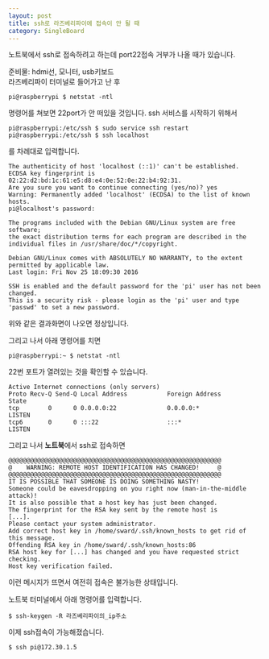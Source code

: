 ```yaml
---
layout: post
title: ssh로 라즈베리파이에 접속이 안 될 때
category: SingleBoard
---
```

노트북에서 ssh로 접속하려고 하는데 port22접속 거부가 나올 때가 있습니다.  

준비물: hdmi선, 모니터, usb키보드  
라즈베리파이 터미널로 들어가고 난 후  

```
pi@raspberrypi $ netstat -ntl
```
명령어를 쳐보면 22port가 안 떠있을 것입니다.
ssh 서비스를 시작하기 위해서

```
pi@raspberrypi:/etc/ssh $ sudo service ssh restart
pi@raspberrypi:/etc/ssh $ ssh localhost
```
를 차례대로 입력합니다.  
```
The authenticity of host 'localhost (::1)' can't be established.
ECDSA key fingerprint is 02:22:d2:bd:1c:61:e5:d8:e4:0e:52:0e:22:b4:92:31.
Are you sure you want to continue connecting (yes/no)? yes
Warning: Permanently added 'localhost' (ECDSA) to the list of known hosts.
pi@localhost's password:

The programs included with the Debian GNU/Linux system are free software;
the exact distribution terms for each program are described in the
individual files in /usr/share/doc/*/copyright.

Debian GNU/Linux comes with ABSOLUTELY NO WARRANTY, to the extent
permitted by applicable law.
Last login: Fri Nov 25 18:09:30 2016

SSH is enabled and the default password for the 'pi' user has not been changed.
This is a security risk - please login as the 'pi' user and type 'passwd' to set a new password.
```
위와 같은 결과화면이 나오면 정상입니다.  

그리고 나서 아래 명령어를 치면  
```
pi@raspberrypi:~ $ netstat -ntl
```
22번 포트가 열려있는 것을 확인할 수 있습니다.
```
Active Internet connections (only servers)
Proto Recv-Q Send-Q Local Address           Foreign Address         State
tcp        0      0 0.0.0.0:22              0.0.0.0:*               LISTEN
tcp6       0      0 :::22                   :::*                    LISTEN
```

그리고 나서 **노트북**에서 ssh로 접속하면  
```
@@@@@@@@@@@@@@@@@@@@@@@@@@@@@@@@@@@@@@@@@@@@@@@@@@@@@@@@@@@
@    WARNING: REMOTE HOST IDENTIFICATION HAS CHANGED!     @
@@@@@@@@@@@@@@@@@@@@@@@@@@@@@@@@@@@@@@@@@@@@@@@@@@@@@@@@@@@
IT IS POSSIBLE THAT SOMEONE IS DOING SOMETHING NASTY!
Someone could be eavesdropping on you right now (man-in-the-middle attack)!
It is also possible that a host key has just been changed.
The fingerprint for the RSA key sent by the remote host is
[...].
Please contact your system administrator.
Add correct host key in /home/sward/.ssh/known_hosts to get rid of this message.
Offending RSA key in /home/sward/.ssh/known_hosts:86
RSA host key for [...] has changed and you have requested strict checking.
Host key verification failed.
```
이런 메시지가 뜨면서 여전히 접속은 불가능한 상태입니다.  

노트북 터미널에서 아래 명령어를 입력합니다.  
```
$ ssh-keygen -R 라즈베리파이의_ip주소
```

이제 ssh접속이 가능해졌습니다.
```
$ ssh pi@172.30.1.5
```
